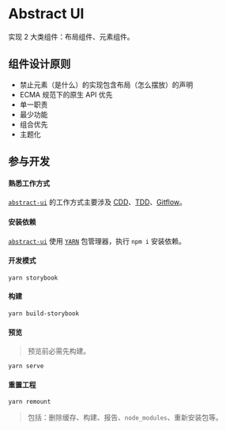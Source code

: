 # Abstract UI

实现 2 大类组件：布局组件、元素组件。

## 组件设计原则

- 禁止元素（是什么）的实现包含布局（怎么摆放）的声明
- ECMA 规范下的原生 API 优先
- 单一职责
- 最少功能
- 组合优先
- 主题化

## 参与开发

#### 熟悉工作方式

[`abstract-ui`][abstract-ui] 的工作方式主要涉及 [CDD](https://blog.hichroma.com/component-driven-development-ce1109d56c8e)、[TDD](https://zh.wikipedia.org/zh-cn/%E6%B5%8B%E8%AF%95%E9%A9%B1%E5%8A%A8%E5%BC%80%E5%8F%91)、[Gitflow](https://github.com/nvie/gitflow)。

[abstract-ui]: #

#### 安装依赖

[`abstract-ui`][abstract-ui] 使用 [`YARN`][YARN] 包管理器，执行 `npm i` 安装依赖。

[abstract-ui]: #
[YARN]: https://yarnpkg.com/zh-Hans/docs

#### 开发模式

```shell
yarn storybook
```

#### 构建

```shell
yarn build-storybook
```

#### 预览

> 预览前必需先构建。

```shell
yarn serve
```

#### 重置工程

```shell
yarn remount
```

> 包括：删除缓存、构建、报告、`node_modules`、重新安装包等。